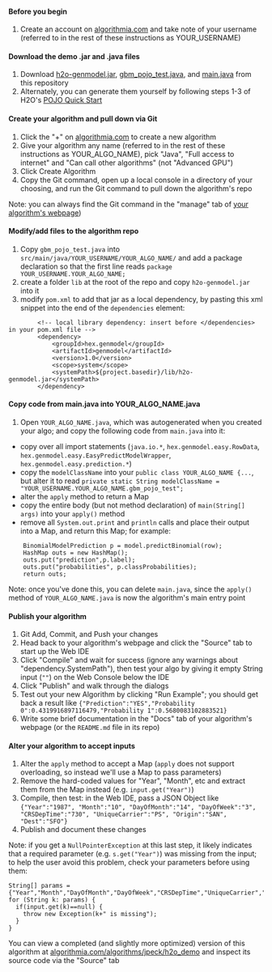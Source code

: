 #### Before you begin
1. Create an account on [algorithmia.com](https://algorithmia.com/) and take note of your username (referred to in the rest of these instructions as YOUR_USERNAME)

#### Download the demo .jar and .java files
1. Download [h2o-genmodel.jar](https://github.com/algorithmiaio/sample-apps/raw/master/algo-dev-demo/h2o//h2o-genmodel.jar), [gbm_pojo_test.java](https://github.com/algorithmiaio/sample-apps/raw/master/algo-dev-demo/h2o/gbm_pojo_test.java), and [main.java](https://github.com/algorithmiaio/sample-apps/raw/master/algo-dev-demo/h2o/main.java) from this repository
2. Alternately, you can generate them yourself by following steps 1-3 of H2O's [POJO Quick Start](https://h2o-release.s3.amazonaws.com/h2o/rel-turing/1/docs-website/h2o-docs/pojo-quick-start.html)

#### Create your algorithm and pull down via Git
1. Click the "+" on [algorithmia.com](https://algorithmia.com/) to create a new algorithm
2. Give your algorithm any name (referred to in the rest of these instructions as YOUR_ALGO_NAME), pick "Java", "Full access to internet" and "Can call other algorithms" (not "Advanced GPU")
3. Click Create Algorithm
4. Copy the Git command, open up a local console in a directory of your choosing, and run the Git command to pull down the algorithm's repo

Note: you can always find the Git command in the "manage" tab of [your algorithm's webpage](https://algorithmia.com/user#))

#### Modify/add files to the algorithm repo
1. Copy `gbm_pojo_test.java` into `src/main/java/YOUR_USERNAME/YOUR_ALGO_NAME/` and add a package declaration so that the first line reads `package YOUR_USERNAME.YOUR_ALGO_NAME;`
2. create a folder `lib` at the root of the repo and copy `h2o-genmodel.jar` into it
3. modify `pom.xml` to add that jar as a local dependency, by pasting this xml snippet into the end of the `dependencies` element:
```
        <!-- local library dependency: insert before </dependencies> in your pom.xml file -->
        <dependency>
            <groupId>hex.genmodel</groupId>
            <artifactId>genmodel</artifactId>
            <version>1.0</version>
            <scope>system</scope>
            <systemPath>${project.basedir}/lib/h2o-genmodel.jar</systemPath>
        </dependency>
```

#### Copy code from main.java into YOUR_ALGO_NAME.java
1. Open `YOUR_ALGO_NAME.java`, which was autogenerated when you created your algo; and copy the following code from `main.java` into it:
- copy over all import statements (`java.io.*`, `hex.genmodel.easy.RowData`, `hex.genmodel.easy.EasyPredictModelWrapper`, `hex.genmodel.easy.prediction.*`)
- copy the `modelClassName` into your `public class YOUR_ALGO_NAME {...`, but alter it to read `private static String modelClassName = "YOUR_USERNAME.YOUR_ALGO_NAME.gbm_pojo_test";`
- alter the `apply` method to return a Map
- copy the entire body (but not method declaration) of `main(String[] args)` into your `apply()` method
- remove all `System.out.print` and `println` calls and place their output into a Map, and return this Map; for example:
```
    BinomialModelPrediction p = model.predictBinomial(row);
    HashMap outs = new HashMap();
    outs.put("prediction",p.label);
    outs.put("probabilities", p.classProbabilities);
    return outs;
```
Note: once you've done this, you can delete `main.java`, since the `apply()` method of `YOUR_ALGO_NAME.java` is now the algorithm's main entry point

#### Publish your algorithm
1. Git Add, Commit, and Push your changes
2. Head back to your algorithm's webpage and click the "Source" tab to start up the Web IDE
3. Click "Compile" and wait for success (ignore any warnings about "dependency.SystemPath"), then test your algo by giving it empty String input (`""`) on the Web Console below the IDE
4. Click "Publish" and walk through the dialogs
5. Test out your new Algorithm by clicking "Run Example"; you should get back a result like `{"Prediction":"YES","Probability 0":0.4319916897116479,"Probability 1":0.5680083102883521}`
6. Write some brief documentation in the "Docs" tab of your algorithm's webpage (or the `README.md` file in its repo)

#### Alter your algorithm to accept inputs
1. Alter the `apply` method to accept a Map (`apply` does not support overloading, so instead we'll use a Map to pass parameters)
2. Remove the hard-coded values for "Year", "Month", etc and extract them from the Map instead (e.g. `input.get("Year")`)
3. Compile, then test: in the Web IDE, pass a JSON Object like `{"Year":"1987", "Month":"10", "DayOfMonth":"14", "DayOfWeek":"3", "CRSDepTime":"730", "UniqueCarrier":"PS", "Origin":"SAN", "Dest":"SFO"}`
4. Publish and document these changes

Note: if you get a `NullPointerException` at this last step, it likely indicates that a required parameter (e.g. `s.get("Year")`) was missing from the input; to help the user avoid this problem, check your parameters before using them:
```
String[] params = {"Year","Month","DayOfMonth","DayOfWeek","CRSDepTime","UniqueCarrier","Origin","Dest"};
for (String k: params) {
  if(input.get(k)==null) {
    throw new Exception(k+" is missing");
  }
}
```

You can view a completed (and slightly more optimized) version of this algorithm at [algorithmia.com/algorithms/jpeck/h2o_demo](https://algorithmia.com/algorithms/jpeck/h2o_demo) and inspect its source code via the "Source" tab
